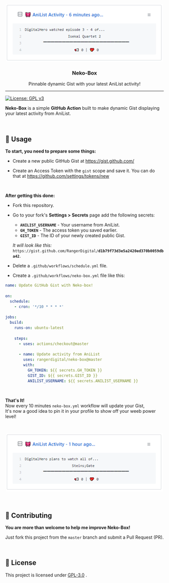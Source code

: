 <p align="center">
  <img width="500" src="example.png" alt="Example Gist">
  <h3 align="center">Neko-Box</h3>
  <p align="center">Pinnable dynamic Gist with your latest AniList activity!</p>
</p>

***
[![License: GPL v3](https://img.shields.io/badge/License-GPLv3-blue.svg)](https://www.gnu.org/licenses/gpl-3.0)

**Neko-Box** is a simple **GitHub Action** built to make dynamic Gist displaying your latest activity from AniList. 

<br>

## 🎉 Usage
**To start, you need to prepare some things:**
- Create a new public GitHub Gist at https://gist.github.com/

- Create an Access Token with the `gist` scope and save it.
You can do that at https://github.com/settings/tokens/new

<br>

**After getting this done:**
- Fork this repository.

- Go to your fork's **Settings > Secrets** page add the following secrets:
	- **`ANILIST_USERNAME`** - Your username from AniList.
	- **`GH_TOKEN`** - The access token you saved earlier.
	- **`GIST_ID`** - The ID of your newly created public Gist.

   *It will look like this:*  
	 `https://gist.github.com/RangerDigital/`**`d1b79f73d3e5a2420ed370b0059dba42`**.

 - Delete a `.github/workflows/schedule.yml` file.

 - Create a `.github/workflows/neko-box.yml` file like this:

 ```yml
 name: Update GitHub Gist with Neko-box!

 on:
   schedule:
     - cron: '*/10 * * * *'

 jobs:
   build:
     runs-on: ubuntu-latest

     steps:
       - uses: actions/checkout@master

       - name: Update activity from AniList
         uses: rangerdigital/neko-box@master
         with:
           GH_TOKEN: ${{ secrets.GH_TOKEN }}
           GIST_ID: ${{ secrets.GIST_ID }}
           ANILIST_USERNAME: ${{ secrets.ANILIST_USERNAME }}
 ```

<br>

**That's It!**  
Now every 10 minutes `neko-box.yml` workflow will update your Gist,  
It's now a good idea to pin it in your profile to show off your weeb power level!

<br>

<p align="center">
	<img src="showcase.gif" alt="A showcase of some of the statuses" width=500/>
</p>

<br>

## 🚧 Contributing

**You are more than welcome to help me improve Neko-Box!**

Just fork this project from the `master` branch and submit a Pull Request (PR).

<br>

## 📃 License
This project is licensed under [GPL-3.0](https://choosealicense.com/licenses/gpl-3.0/) .
